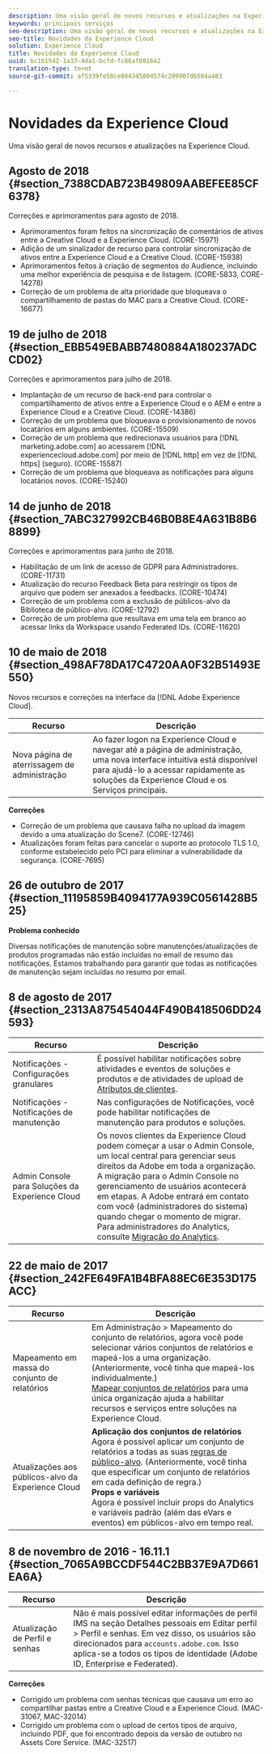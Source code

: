 ```yaml
---
description: Uma visão geral de novos recursos e atualizações na Experience Cloud.
keywords: principais serviços
seo-description: Uma visão geral de novos recursos e atualizações na Experience Cloud.
seo-title: Novidades da Experience Cloud
solution: Experience Cloud
title: Novidades da Experience Cloud
uuid: bc1b1542-1a37-4da1-bcfd-fc86af881642
translation-type: tm+mt
source-git-commit: af5339fe58ce884345804574c209907d6504a483

---
```



# Novidades da Experience Cloud

Uma visão geral de novos recursos e atualizações na Experience Cloud.

## Agosto de 2018 {#section_7388CDAB723B49809AABEFEE85CF6378}

Correções e aprimoramentos para agosto de 2018.

* Aprimoramentos foram feitos na sincronização de comentários de ativos entre a Creative Cloud e a Experience Cloud. (CORE-15971)
* Adição de um sinalizador de recurso para controlar sincronização de ativos entre a Experience Cloud e a Creative Cloud. (CORE-15938)
* Aprimoramentos feitos à criação de segmentos do Audience, incluindo uma melhor experiência de pesquisa e de listagem. (CORE-5833, CORE-14278)
* Correção de um problema de alta prioridade que bloqueava o compartilhamento de pastas do MAC para a Creative Cloud. (CORE-16677)

## 19 de julho de 2018 {#section_EBB549EBABB7480884A180237ADCCD02}

Correções e aprimoramentos para julho de 2018.

* Implantação de um recurso de back-end para controlar o compartilhamento de ativos entre a Experience Cloud e o AEM e entre a Experience Cloud e a Creative Cloud. (CORE-14386)
* Correção de um problema que bloqueava o provisionamento de novos locatários em alguns ambientes. (CORE-15509)
* Correção de um problema que redirecionava usuários para [!DNL marketing.adobe.com] ao acessarem [!DNL experiencecloud.adobe.com] por meio de [!DNL http] em vez de [!DNL https] (seguro). (CORE-15587)
* Correção de um problema que bloqueava as notificações para alguns locatários novos. (CORE-15240)

## 14 de junho de 2018 {#section_7ABC327992CB46B0B8E4A631B8B68899}

Correções e aprimoramentos para junho de 2018.

* Habilitação de um link de acesso de GDPR para Administradores. (CORE-11731)
* Atualização do recurso Feedback Beta para restringir os tipos de arquivo que podem ser anexados a feedbacks. (CORE-10474)
* Correção de um problema com a exclusão de públicos-alvo da Biblioteca de público-alvo. (CORE-12792)
* Correção de um problema que resultava em uma tela em branco ao acessar links da Workspace usando Federated IDs. (CORE-11620)

## 10 de maio de 2018 {#section_498AF78DA17C4720AA0F32B51493E550}

Novos recursos e correções na interface da [!DNL Adobe Experience Cloud].

| Recurso | Descrição |
|--- |--- |
| Nova página de aterrissagem de administração | Ao fazer logon na Experience Cloud e navegar até a página de administração, uma nova interface intuitiva está disponível para ajudá-lo a acessar rapidamente as soluções da Experience Cloud e os Serviços principais. |
**Correções**

* Correção de um problema que causava falha no upload da imagem devido a uma atualização do Scene7. (CORE-12746)
* Atualizações foram feitas para cancelar o suporte ao protocolo TLS 1.0, conforme estabelecido pelo PCI para eliminar a vulnerabilidade da segurança. (CORE-7695)

## 26 de outubro de 2017 {#section_11195859B4094177A939C0561428B525}

**Problema conhecido**

Diversas notificações de manutenção sobre manutenções/atualizações de produtos programadas não estão incluídas no email de resumo das notificações. Estamos trabalhando para garantir que todas as notificações de manutenção sejam incluídas no resumo por email.

## 8 de agosto de 2017 {#section_2313A875454044F490B418506DD24593}

| Recurso | Descrição |
|--- |--- |
| Notificações - Configurações granulares | É possível habilitar notificações sobre atividades e eventos de soluções e produtos e de atividades de upload de [Atributos de clientes](../attributes/attributes.md). |
| Notificações - Notificações de manutenção | Nas configurações de Notificações, você pode habilitar notificações de manutenção para produtos e soluções. |
| Admin Console para Soluções da Experience Cloud | Os novos clientes da Experience Cloud podem começar a usar o Admin Console, um local central para gerenciar seus direitos da Adobe em toda a organização.<br>A migração para o Admin Console no gerenciamento de usuários acontecerá em etapas. A Adobe entrará em contato com você (administradores do sistema) quando chegar o momento de migrar.<br>Para administradores do Analytics, consulte [Migração do Analytics](https://marketing.adobe.com/resources/help/en_US/experience-cloud/admin-console/analytics-migration/). |

## 22 de maio de 2017 {#section_242FE649FA1B4BFA88EC6E353D175ACC}

| Recurso | Descrição |
|--- |--- |
| Mapeamento em massa do conjunto de relatórios | Em Administração &gt; Mapeamento do conjunto de relatórios, agora você pode selecionar vários conjuntos de relatórios e mapeá-los a uma organização. (Anteriormente, você tinha que mapeá-los individualmente.)  <br>[Mapear conjuntos de relatórios](../core-services/core-services.md) para uma única organização ajuda a habilitar recursos e serviços entre soluções na Experience Cloud. |
| Atualizações aos públicos-alvo da Experience Cloud | **Aplicação dos conjuntos de relatórios**<br>Agora é possível aplicar um conjunto de relatórios a todas as suas [regras de público-alvo](../audience-library/t-audience-create.md). (Anteriormente, você tinha que especificar um conjunto de relatórios em cada definição de regra.) <br>**Props e variáveis**<br>Agora é possível incluir props do Analytics e variáveis padrão (além das eVars e eventos) em públicos-alvo em tempo real. |

## 8 de novembro de 2016 - 16.11.1 {#section_7065A9BCCDF544C2BB37E9A7D661EA6A}

| Recurso | Descrição |
|--- |--- |
| Atualização de Perfil e senhas | Não é mais possível editar informações de perfil IMS na seção Detalhes pessoais em Editar perfil &gt; Perfil e senhas. Em vez disso, os usuários são direcionados para `accounts.adobe.com`. Isso aplica-se a todos os tipos de identidade (Adobe ID, Enterprise e Federated). |

**Correções**

* Corrigido um problema com senhas técnicas que causava um erro ao compartilhar pastas entre a Creative Cloud e a Experience Cloud. (MAC-31067, MAC-32014)
* Corrigido um problema com o upload de certos tipos de arquivo, incluindo PDF, que foi encontrado depois da versão de outubro no Assets Core Service. (MAC-32517)
